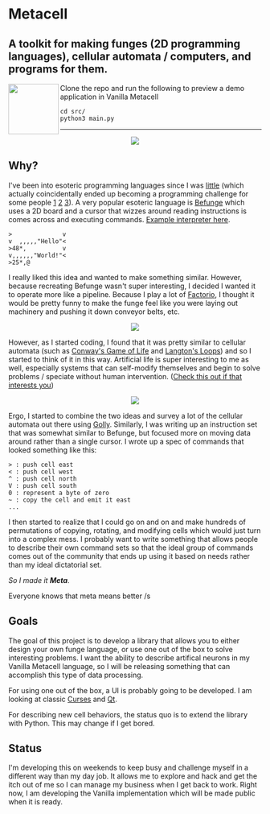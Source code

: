 # Metacell

## A toolkit for making funges (2D programming languages), cellular automata / computers, and programs for them.

<img align="left" width="100" height="100" src="https://github.com/StuartFarmer/metacell/raw/master/media/rotDNA.gif">

Clone the repo and run the following to preview a demo application in Vanilla Metacell
```
cd src/
python3 main.py
```

---

<p align="center">
  <img src="https://github.com/StuartFarmer/metacell/raw/master/media/celluar.gif"/>
</p>

## Why?

I've been into esoteric programming languages since I was [little](https://esolangs.org/wiki/TapeBagel) (which actually coincidentally ended up becoming a programming challenge for some people [1](https://github.com/zlowram/tapebagel) [2](https://gist.github.com/f0rki/8fb98f404b6a28807eb9edd024eccc5a) [3](https://github.com/jashanbhoora/TapeBagel-Interpreter)). A very popular esoteric language is [Befunge](https://esolangs.org/wiki/Befunge) which uses a 2D board and a cursor that wizzes around reading instructions is comes across and executing commands. [Example interpreter here](https://dorianbrown.github.io/befunge/).

```
>              v
v  ,,,,,"Hello"<
>48*,          v
v,,,,,,"World!"<
>25*,@
```

I really liked this idea and wanted to make something similar. However, because recreating Befunge wasn't super interesting, I decided I wanted it to operate more like a pipeline. Because I play a lot of [Factorio](https://www.factorio.com/), I thought it would be pretty funny to make the funge feel like you were laying out machinery and pushing it down conveyor belts, etc.

<p align="center">
  <img src="https://github.com/StuartFarmer/metacell/raw/master/media/factorio.png"/>
</p>

However, as I started coding, I found that it was pretty similar to cellular automata (such as [Conway's Game of Life](https://youtu.be/C2vgICfQawE?t=1m55s) and [Langton's Loops](https://www.youtube.com/watch?v=2iDc4C6vbcc)) and so I started to think of it in this way. Artificial life is super interesting to me as well, especially systems that can self-modify themselves and begin to solve problems / speciate without human intervention. ([Check this out if that interests you](https://www.youtube.com/watch?v=RjweUYtpNq4))

<p align="center">
  <img src="https://github.com/StuartFarmer/metacell/raw/master/media/life.gif"/>
</p>

Ergo, I started to combine the two ideas and survey a lot of the cellular automata out there using [Golly](http://golly.sourceforge.net/). Similarly, I was writing up an instruction set that was somewhat similar to Befunge, but focused more on moving data around rather than a single cursor. I wrote up a spec of commands that looked something like this:

```
> : push cell east
< : push cell west
^ : push cell north
V : push cell south
0 : represent a byte of zero
~ : copy the cell and emit it east
...
```

I then started to realize that I could go on and on and make hundreds of permutations of copying, rotating, and modifying cells which would just turn into a complex mess. I probably want to write something that allows people to describe their own command sets so that the ideal group of commands comes out of the community that ends up using it based on needs rather than my ideal dictatorial set.

*So I made it **Meta***.

Everyone knows that meta means better /s

## Goals

The goal of this project is to develop a library that allows you to either design your own funge language, or use one out of the box to solve interesting problems. I want the ability to describe artifical neurons in my Vanilla Metacell language, so I will be releasing something that can accomplish this type of data processing.

For using one out of the box, a UI is probably going to be developed. I am looking at classic [Curses](https://en.wikipedia.org/wiki/Curses_(programming_library)) and [Qt](https://www.qt.io/).

For describing new cell behaviors, the status quo is to extend the library with Python. This may change if I get bored.

## Status

I'm developing this on weekends to keep busy and challenge myself in a different way than my day job. It allows me to explore and hack and get the itch out of me so I can manage my business when I get back to work. Right now, I am developing the Vanilla implementation which will be made public when it is ready.
